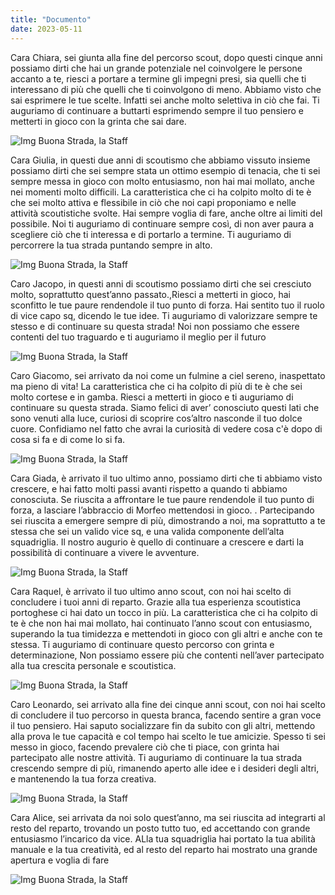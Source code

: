 ```yaml
---
title: "Documento"
date: 2023-05-11
---
```

Cara Chiara, sei giunta alla fine del percorso scout, dopo questi cinque anni possiamo dirti che hai un grande potenziale nel coinvolgere le persone accanto a te, riesci a portare a termine gli impegni presi, sia quelli che ti interessano di più che quelli che ti coinvolgono di meno. Abbiamo visto che sai esprimere le tue scelte. Infatti sei anche molto selettiva in ciò che fai. Ti auguriamo di continuare a buttarti esprimendo sempre il tuo pensiero e metterti in gioco con la grinta che sai dare. 

![Img](/notes/home/soliprem/wallpapers/octopus.jpg) Buona Strada, la Staff





Cara Giulia,
in questi due anni di scoutismo che abbiamo vissuto insieme possiamo dirti che sei sempre stata un ottimo esempio di tenacia, che ti sei sempre messa in gioco con molto entusiasmo, non hai mai mollato, anche nei momenti molto difficili.
La caratteristica che ci ha colpito molto di te è che sei molto attiva e flessibile in ciò che noi capi proponiamo e nelle attività scoutistiche svolte. Hai sempre voglia di fare, anche oltre ai limiti del possibile. Noi ti auguriamo di continuare sempre così, di non aver paura a scegliere ciò che ti interessa e di portarlo a termine. Ti auguriamo di percorrere la tua strada puntando sempre in alto. 

![Img](/notes/home/soliprem/wallpapers/octopus.jpg)
Buona Strada, la Staff






Caro Jacopo, in questi anni di scoutismo possiamo dirti che sei cresciuto molto, soprattutto quest’anno passato.,Riesci a metterti in gioco, hai sconfitto le tue paure rendendole il tuo punto di forza. Hai sentito tuo il ruolo di vice capo sq, dicendo le tue idee. Ti auguriamo di valorizzare sempre te stesso e di continuare su questa strada! Noi non possiamo che essere contenti del tuo traguardo e ti auguriamo il meglio per il futuro 

![Img](/notes/home/soliprem/wallpapers/octopus.jpg)
Buona Strada, la Staff





Caro Giacomo, sei arrivato da noi come un fulmine a ciel sereno, inaspettato ma pieno di vita! La caratteristica che ci ha colpito di più di te è che sei molto cortese e in gamba. Riesci a metterti in gioco e ti auguriamo di continuare su questa strada. 
Siamo felici di aver’ conosciuto questi lati che sono venuti alla luce, curiosi di scoprire cos’altro nasconde il tuo dolce cuore. Confidiamo nel fatto che avrai la curiosità di vedere cosa c'è dopo di cosa si fa e di come lo si fa.

![Img](/notes/home/soliprem/wallpapers/octopus.jpg)
Buona Strada, la Staff






Cara Giada, è arrivato il tuo ultimo anno, possiamo dirti che ti abbiamo visto crescere, e hai fatto molti passi avanti rispetto a quando ti abbiamo conosciuta. Se riuscita a affrontare le tue paure rendendole il tuo punto di forza, a lasciare l’abbraccio di Morfeo mettendosi in gioco. . Partecipando sei riuscita a emergere sempre di più,  dimostrando a noi, ma soprattutto a  te stessa che sei un valido vice sq, e una valida componente dell’alta squadriglia. Il nostro augurio è quello di continuare a crescere e darti la possibilità di continuare a vivere le avventure. 

![Img](/notes/home/soliprem/wallpapers/octopus.jpg)
Buona Strada, la Staff






Cara Raquel, è arrivato il tuo ultimo anno scout, con noi hai scelto di concludere i tuoi anni di reparto. Grazie alla tua esperienza scoutistica portoghese ci hai dato un tocco in più. 
La caratteristica che ci ha colpito di te è che non hai  mai mollato, hai continuato l’anno scout con entusiasmo, superando la tua timidezza e mettendoti in gioco con gli altri e anche con te stessa. Ti auguriamo di continuare questo percorso con grinta e determinazione, Non possiamo essere più che contenti nell’aver partecipato alla tua crescita personale e scoutistica. 

![Img](/notes/home/soliprem/wallpapers/octopus.jpg)
Buona Strada, la Staff






Caro Leonardo, sei arrivato alla fine dei cinque anni scout, con noi hai scelto di concludere il tuo percorso in questa branca, facendo sentire a gran voce il tuo pensiero. Hai saputo socializzare fin da subito con gli altri, mettendo alla prova le tue capacità e col tempo hai scelto le tue amicizie. Spesso ti sei messo in gioco, facendo prevalere ciò che ti piace,  con grinta hai partecipato alle nostre attività. Ti auguriamo di continuare la tua strada crescendo sempre di più, rimanendo aperto alle idee e i desideri degli altri, e mantenendo la tua forza creativa.

![Img](/notes/home/soliprem/wallpapers/octopus.jpg)
Buona Strada, la Staff





Cara Alice, sei arrivata da noi solo quest’anno, ma sei riuscita ad integrarti al resto del reparto, trovando un posto tutto tuo, ed accettando con grande entusiasmo l’incarico da vice. ALla tua squadriglia hai portato la tua abilità manuale e la tua creatività, ed al resto del reparto hai mostrato una grande apertura e voglia di fare

![Img](/notes/home/soliprem/wallpapers/octopus.jpg)
Buona Strada, la Staff




